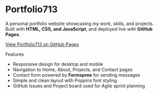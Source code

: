 # Portfolio713

A personal portfolio website showcasing my work, skills, and projects.  
Built with **HTML, CSS, and JavaScript**, and deployed live with **GitHub Pages**.

[View Portfolio713 on GitHub Pages](https://lisaaaj.github.io/portfolio713/)

Features
- Responsive design for desktop and mobile
- Navigation to Home, About, Projects, and Contact pages
- Contact form powered by **Formspree** for sending messages
- Simple and clean layout with Poppins font styling
- GitHub Issues and Project board used for Agile sprint planning

